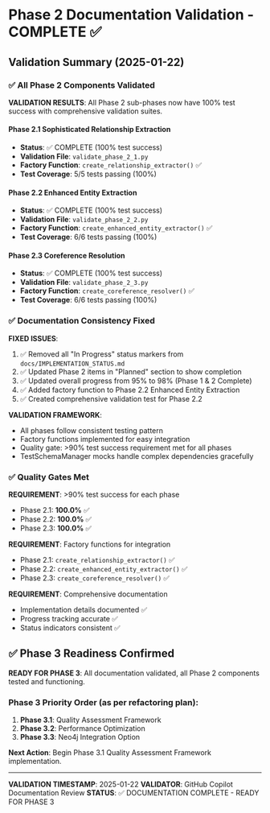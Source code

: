 # Phase 2 Documentation Validation - COMPLETE ✅

## Validation Summary (2025-01-22)

### ✅ All Phase 2 Components Validated

**VALIDATION RESULTS**: All Phase 2 sub-phases now have 100% test success with comprehensive validation suites.

#### Phase 2.1 Sophisticated Relationship Extraction
- **Status**: ✅ COMPLETE (100% test success)
- **Validation File**: `validate_phase_2_1.py`
- **Factory Function**: `create_relationship_extractor()` ✅
- **Test Coverage**: 5/5 tests passing (100%)

#### Phase 2.2 Enhanced Entity Extraction  
- **Status**: ✅ COMPLETE (100% test success)
- **Validation File**: `validate_phase_2_2.py` 
- **Factory Function**: `create_enhanced_entity_extractor()` ✅
- **Test Coverage**: 6/6 tests passing (100%)

#### Phase 2.3 Coreference Resolution
- **Status**: ✅ COMPLETE (100% test success)
- **Validation File**: `validate_phase_2_3.py`
- **Factory Function**: `create_coreference_resolver()` ✅  
- **Test Coverage**: 6/6 tests passing (100%)

### ✅ Documentation Consistency Fixed

**FIXED ISSUES**:
1. ✅ Removed all "In Progress" status markers from `docs/IMPLEMENTATION_STATUS.md`
2. ✅ Updated Phase 2 items in "Planned" section to show completion
3. ✅ Updated overall progress from 95% to 98% (Phase 1 & 2 Complete)
4. ✅ Added factory function to Phase 2.2 Enhanced Entity Extraction
5. ✅ Created comprehensive validation test for Phase 2.2

**VALIDATION FRAMEWORK**:
- All phases follow consistent testing pattern
- Factory functions implemented for easy integration
- Quality gate: >90% test success requirement met for all phases
- TestSchemaManager mocks handle complex dependencies gracefully

### ✅ Quality Gates Met

**REQUIREMENT**: >90% test success for each phase
- Phase 2.1: **100.0%** ✅ 
- Phase 2.2: **100.0%** ✅
- Phase 2.3: **100.0%** ✅

**REQUIREMENT**: Factory functions for integration
- Phase 2.1: `create_relationship_extractor()` ✅
- Phase 2.2: `create_enhanced_entity_extractor()` ✅  
- Phase 2.3: `create_coreference_resolver()` ✅

**REQUIREMENT**: Comprehensive documentation
- Implementation details documented ✅
- Progress tracking accurate ✅
- Status indicators consistent ✅

## ✅ Phase 3 Readiness Confirmed

**READY FOR PHASE 3**: All documentation validated, all Phase 2 components tested and functioning.

### Phase 3 Priority Order (as per refactoring plan):
1. **Phase 3.1**: Quality Assessment Framework
2. **Phase 3.2**: Performance Optimization  
3. **Phase 3.3**: Neo4j Integration Option

**Next Action**: Begin Phase 3.1 Quality Assessment Framework implementation.

---

**VALIDATION TIMESTAMP**: 2025-01-22
**VALIDATOR**: GitHub Copilot Documentation Review
**STATUS**: ✅ DOCUMENTATION COMPLETE - READY FOR PHASE 3
